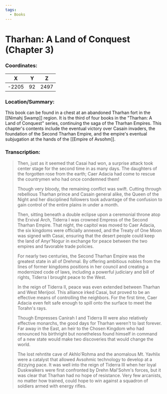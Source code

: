 ```yaml
---
tags:
  - Books
---
```


# Tharhan: A Land of Conquest (Chapter 3)

### Coordinates:
| **X** | **Y**| **Z** |
|:-----:|:----:|:-----:|
|-2205  |92   |2497  |

### Location/Summary:
This book can be found in a chest at an abandoned Tharhan fort in the [[Nimahj Swamp]] region. It is the third of four books in the "Tharhan: A Land of Conquest" series, continuing the saga of the Tharhan Empires. This chapter's contents include the eventual victory over Casain invaders, the foundation of the Second Tharhan Empire, and the empire's eventual subjugation at the hands of the [[Empire of Avsohm]].

### Transcription:
> Then, just as it seemed that Casai had won, a surprise attack took center stage for the second time in as many days. The daughters of the forgotten rose from the earth; Caer Adacia had come to rescue the countrymen who had once condemned them!
>
> Though very bloody, the remaining conflict was swift. Cutting through rebellious Tharhan prince and Casain general alike, the Queen of the Night and her disciplined followers took advantage of the confusion to gain control of the entire plains in under a month.
>
> Then, sitting beneath a double eclipse upon a ceremonial throne atop the Erxival Arch, Tiderra I was crowned Empress of the Second Tharhan Empire. That night, the capitol was moved to Caer Adacia, the six kingdoms were officially annexed, and the Treaty of One Moon was signed with Casai, ensuring that the desert people could keep the land of Anyr'Nogur in exchange for peace between the two empires and favorable trade policies.
>
> For nearly two centuries, the Second Tharhan Empire was the greatest state in all of Drehmal. By offering ambitious nobles from the lines of former kingdoms positions in her council and creating a modernized code of laws, including a powerful judiciary and bill of rights, Tiderra I brought peace to the West.
>
> In the reign of Tiderra II, peace was even extended between Tharhan and West Merijool. This alliance irked Casai, but proved to be an effective means of controlling the neighbors. For the first time, Caer Adacia even felt safe enough to spill onto the surface to meet the Torahn's rays.
>
> Though Empresses Canirah I and Tiderra III were also relatively effective monarchs, the good days for Tharhan weren't to last forever. Far away in the East, an heir to the Chosen Kingdom who had renounced his birthright but nonetheless found himself in command of a new state would make two discoveries that would change the world.
>
> The lost rehntite cave of Akhlo'Rohma and the anomalous Mt. Yavhlix were a catalyst that allowed Avsohmic technology to develop at a dizzying pace. It was well into the reign of Tiderra III when her loyal Duskwalkers were first confronted by Drehn Mal'Sohm's forces, but it was clear that Tharhan had no hope of resistance. Very few arcanists, no matter how trained, could hope to win against a squadron of soldiers armed with energy rifles.

